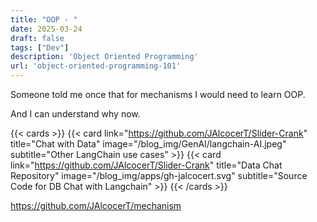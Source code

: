 ```yaml
---
title: "OOP - "
date: 2025-03-24
draft: false
tags: ["Dev"]
description: 'Object Oriented Programming'
url: 'object-oriented-programming-101'
---
```



Someone told me once that for mechanisms I would need to learn OOP.

And I can understand why now.




{{< cards >}}
  {{< card link="https://github.com/JAlcocerT/Slider-Crank" title="Chat with Data" image="/blog_img/GenAI/langchain-AI.jpeg" subtitle="Other LangChain use cases" >}}
  {{< card link="https://github.com/JAlcocerT/Slider-Crank" title="Data Chat Repository" image="/blog_img/apps/gh-jalcocert.svg" subtitle="Source Code for DB Chat with Langchain" >}}
{{< /cards >}}


https://github.com/JAlcocerT/mechanism